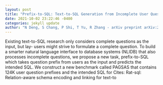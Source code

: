 ```yaml
--- 
layout: post 
title: "Prefix-to-SQL: Text-to-SQL Generation from Incomplete User Questions" 
date: 2021-10-02 23:22:46 -0400 
categories: jekyll update 
author: "N Deng, S Chang, P Shi, T Yu, R Zhang - arXiv preprint arXiv:2109.13066, 2021" 
--- 
```

Existing text-to-SQL research only considers complete questions as the input, but lay- users might strive to formulate a complete question. To build a smarter natural language interface to database systems (NLIDB) that also processes incomplete questions, we propose a new task, prefix-to-SQL which takes question prefix from users as the input and predicts the intended SQL. We construct a new benchmark called PAGSAS that contains 124K user question prefixes and the intended SQL for Cites: Rat-sql: Relation-aware schema encoding and linking for text-to